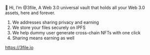 👋 Hi, I’m @3file, A Web 3.0 universal vault that holds all your Web 3.0 assets, here and forever.
1. We addresses sharing privacy and earning
2. We store your files securely on IPFS
3. We help dummy user generate cross-chain NFTs with one click
4. Sharing means earning as well

https://3file.io
